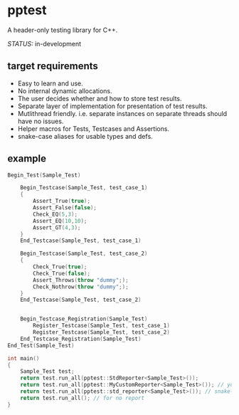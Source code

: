 # pptest

A header-only testing library for C++.

*STATUS:* in-development

## target requirements

- Easy to learn and use.
- No internal dynamic allocations.
- The user decides whether and how to store test results.
- Separate layer of implementation for presentation of test results.
- Mutlithread friendly. i.e. separate instances on separate threads should have no issues.
- Helper macros for Tests, Testcases and Assertions.
- snake-case aliases for usable types and defs.

## example

```c++
Begin_Test(Sample_Test)

    Begin_Testcase(Sample_Test, test_case_1)
    {
        Assert_True(true);
        Assert_False(false);
        Check_EQ(5,3);
        Assert_EQ(10,10);
        Assert_GT(4,3);
    }
    End_Testcase(Sample_Test, test_case_1)

    Begin_Testcase(Sample_Test, test_case_2)
    {
        Check_True(true);
        Check_True(false);
        Assert_Throws(throw "dummy";);
        Check_Nothrow(throw "dummy";);
    }
    End_Testcase(Sample_Test, test_case_2)


    Begin_Testcase_Registration(Sample_Test)
        Register_Testcase(Sample_Test, test_case_1)
        Register_Testcase(Sample_Test, test_case_2)
    End_Testcase_Registration(Sample_Test)
End_Test(Sample_Test)

int main()
{
    Sample_Test test;
    return test.run_all(pptest::StdReporter<Sample_Test>());
    return test.run_all(pptest::MyCustomReporter<Sample_Test>()); // your implementation
    return test.run_all(pptest::std_reporter<Sample_Test>()); // snake-case alt
    return test.run_all(); // for no report
}
```
